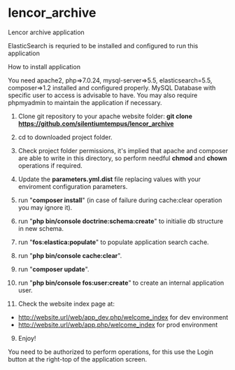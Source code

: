 # lencor_archive
Lencor archive application

ElasticSearch is requried to be installed and configured to run this application


How to install application

You need apache2, php=>7.0.24, mysql-server=>5.5, elasticsearch=5.5, composer=>1.2 installed and configured properly.
MySQL Database with specific user to access is advisable to have.
You may also require phpmyadmin to maintain the application if necessary.

1. Clone git repository to your apache website folder:
**git clone https://github.com/silentiumtempus/lencor_archive**

2. cd to downloaded project folder.

3. Check project folder permissions, it's implied that apache and composer are able to write in this directory, so perform needful **chmod** and **chown** operations if required.

3. Update the **parameters.yml.dist** file replacing values with your enviroment configuration parameters.

3. run "**composer install**" (in case of failure during cache:clear operation you may ignore it).

4. run "**php bin/console doctrine:schema:create**" to initialie db structure in new schema.

5. run "**fos:elastica:populate**" to populate application search cache.

5. run "**php bin/console cache:clear**".

6. run "**composer update**".

7. run "**php bin/console fos:user:create**" to create an internal application user.

8. Check the website index page at:
 - http://website.url/web/app_dev.php/welcome_index for dev environment
 - http://website.url/web/app.php/welcome_index for prod environment

9. Enjoy!

You need to be authorized to perform operations, for this use the Login button at the right-top of the application screen.
